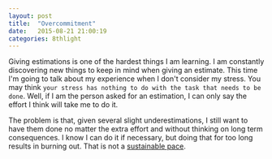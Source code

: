 ```yaml
---
layout: post
title:  "Overcommitment"
date:   2015-08-21 21:00:19
categories: 8thlight
---
```

Giving estimations is one of the hardest things I am learning. I am constantly discovering new things to keep in mind when giving an estimate. This time I'm going to talk about my experience when I don't consider my stress. You may think `your stress has nothing to do with the task that needs to be done`. Well, if I am the person asked for an estimation, I can only say the effort I think will take me to do it.

The problem is that, given several slight underestimations, I still want to have them done no matter the extra effort and without thinking on long term consequences. I know I can do it if necessary, but doing that for too long results in burning out. That is not a [sustainable pace](http://www.infoq.com/news/2013/08/sustainable-pace-achieve-improve).


